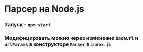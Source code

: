 # Парсер на Node.js

### Запуск - `npm start`

### Модифицировать можно через изменение `baseUrl` и `urlParams` в конструкторе `Parser` в `index.js`
